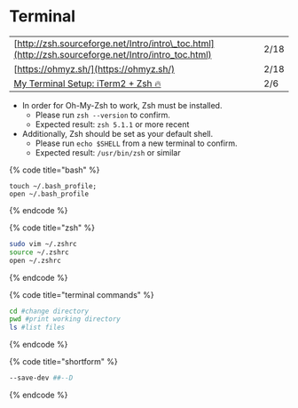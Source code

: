 # Terminal

|  |  |
| :--- | :--- |
| [http://zsh.sourceforge.net/Intro/intro\_toc.html](http://zsh.sourceforge.net/Intro/intro_toc.html) | 2/18 |
| [https://ohmyz.sh/](https://ohmyz.sh/) | 2/18 |
| [My Terminal Setup: iTerm2 + Zsh 🔥](https://dev.to/aspittel/my-terminal-setup-iterm2--zsh--30lm) | 2/6 |

* In order for Oh-My-Zsh to work, Zsh must be installed.
  * Please run `zsh --version` to confirm.
  * Expected result: `zsh 5.1.1` or more recent
* Additionally, Zsh should be set as your default shell.
  * Please run `echo $SHELL` from a new terminal to confirm.
  * Expected result: `/usr/bin/zsh` or similar

{% code title="bash" %}
```text
touch ~/.bash_profile;
open ~/.bash_profile

```
{% endcode %}

{% code title="zsh" %}
```bash
sudo vim ~/.zshrc
source ~/.zshrc
open ~/.zshrc
```
{% endcode %}

{% code title="terminal commands" %}
```bash
cd #change directory
pwd #print working directory
ls #list files
```
{% endcode %}

{% code title="shortform" %}
```bash
--save-dev ##--D
```
{% endcode %}

